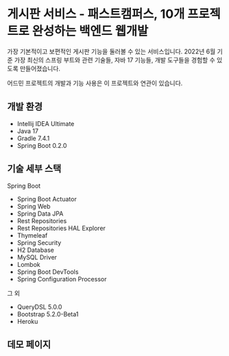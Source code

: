 # 게시판 서비스 - 패스트캠퍼스, 10개 프로젝트로 완성하는 백엔드 웹개발


가장 기본적이고 보편적인 게시판 기능을 둘러볼 수 있는 서비스입니다. 2022년 6월 기준 가장 최신의 스프링 부트와 관련 기술들, 자바 17 기능들, 개발 도구들을 경험할 수 있도록 만들어졌습니다. 

어드민 프로젝트의 개발과 기능 사용은 이 프로젝트와 연관이 있습니다.

## 개발 환경

* Intellij IDEA Ultimate 
* Java 17
* Gradle 7.4.1
* Spring Boot 0.2.0

## 기술 세부 스택

Spring Boot

* Spring Boot Actuator
* Spring Web
* Spring Data JPA
* Rest Repositories
* Rest Repositories HAL Explorer
* Thymeleaf
* Spring Security
* H2 Database
* MySQL Driver
* Lombok
* Spring Boot DevTools
* Spring Configuration Processor

그 외

* QueryDSL 5.0.0
* Bootstrap 5.2.0-Beta1
* Heroku

## 데모 페이지



